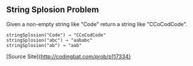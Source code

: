 ## String Splosion Problem

Given a non-empty string like "Code" return a string like "CCoCodCode".

	stringSplosion("Code") → "CCoCodCode"
	stringSplosion("abc") → "aababc"
	stringSplosion("ab") → "aab"

[Source Site]{http://codingbat.com/prob/p117334}

